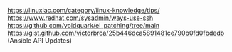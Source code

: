 https://linuxiac.com/category/linux-knowledge/tips/
https://www.redhat.com/sysadmin/ways-use-ssh
https://github.com/voidquark/el_patching/tree/main
https://gist.github.com/victorbrca/25b446dca5891481ce790b0fd0fbdedb (Ansible API Updates)
